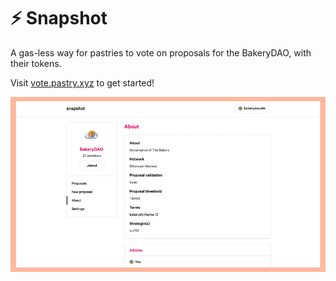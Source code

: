 # ⚡ Snapshot

A gas-less way for pastries to vote on proposals for the BakeryDAO, with their tokens.

Visit [vote.pastry.xyz](https://vote.pastry.xyz) to get started!

![](<../.gitbook/assets/1 (2).png>)
